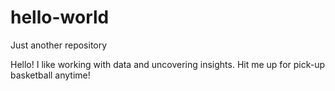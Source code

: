 # hello-world
Just another repository

Hello! I like working with data and uncovering insights. 
Hit me up for pick-up basketball anytime!
